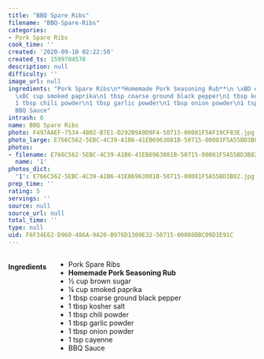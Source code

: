 ```yaml
---
title: "BBQ Spare Ribs"
filename: "BBQ-Spare-Ribs"
categories:
- Pork Spare Ribs
cook_time: ''
created: '2020-09-10 02:22:50'
created_ts: 1599704570
description: null
difficulty: ''
image_url: null
ingredients: "Pork Spare Ribs\n**Homemade Pork Seasoning Rub**\n \xBD cup brown sugar\n\
  \xBC cup smoked paprika\n1 tbsp coarse ground black pepper\n1 tbsp kosher salt\n\
  1 tbsp chili powder\n1 tbsp garlic powder\n1 tbsp onion powder\n1 tsp cayenne\n\
  BBQ Sauce"
intrash: 0
name: BBQ Spare Ribs
photo: F497AAEF-7534-4B02-B7E1-D292B9A9D9F4-50715-00081F5AF19CF83E.jpg
photo_large: E766C562-5EBC-4C39-A1B6-41EB6963081B-50715-00081F5A55BD3B82.jpg
photos:
- filename: E766C562-5EBC-4C39-A1B6-41EB6963081B-50715-00081F5A55BD3B82.jpg
  name: '1'
photos_dict:
  '1': E766C562-5EBC-4C39-A1B6-41EB6963081B-50715-00081F5A55BD3B82.jpg
prep_time: ''
rating: 5
servings: ''
source: null
source_url: null
total_time: ''
type: null
uid: F6F34E62-D960-486A-9A20-B976D1309E32-50715-00080BBC09D1E91C
---
```

<div class="large-8 medium-7 columns" id="writeup">	</div><!-- #writeup -->
</div><!-- #row-one -->
<div class="row" id="row-two">	<div class="medium-4 small-5 columns"><h4 id="ingredients">Ingredients</h4><div class="box box-ingredients content"><ul>
<li>Pork Spare Ribs</li>
<li><strong>Homemade Pork Seasoning Rub</strong></li>
<li>½ cup brown sugar</li>
<li>¼ cup smoked paprika</li>
<li>1 tbsp coarse ground black pepper</li>
<li>1 tbsp kosher salt</li>
<li>1 tbsp chili powder</li>
<li>1 tbsp garlic powder</li>
<li>1 tbsp onion powder</li>
<li>1 tsp cayenne</li>
<li>BBQ Sauce</li>
</ul>
</div>	</div>	<div class="medium-6 small-7 columns">	</div>